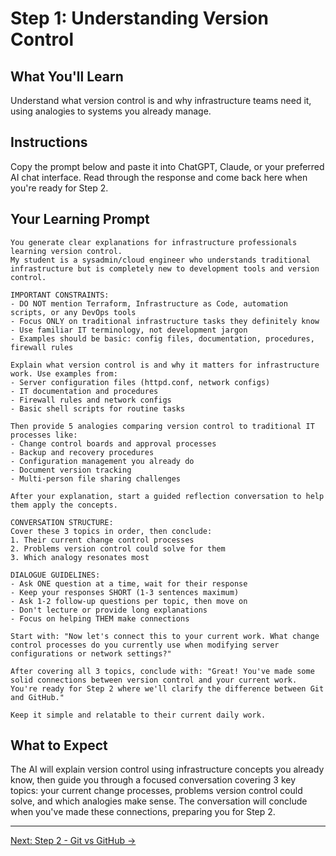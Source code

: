 # Step 1: Understanding Version Control

## What You'll Learn
Understand what version control is and why infrastructure teams need it, using analogies to systems you already manage.

## Instructions
Copy the prompt below and paste it into ChatGPT, Claude, or your preferred AI chat interface. Read through the response and come back here when you're ready for Step 2.

## Your Learning Prompt

```
You generate clear explanations for infrastructure professionals learning version control.
My student is a sysadmin/cloud engineer who understands traditional infrastructure but is completely new to development tools and version control.

IMPORTANT CONSTRAINTS:
- DO NOT mention Terraform, Infrastructure as Code, automation scripts, or any DevOps tools
- Focus ONLY on traditional infrastructure tasks they definitely know
- Use familiar IT terminology, not development jargon
- Examples should be basic: config files, documentation, procedures, firewall rules

Explain what version control is and why it matters for infrastructure work. Use examples from:
- Server configuration files (httpd.conf, network configs)
- IT documentation and procedures
- Firewall rules and network configs
- Basic shell scripts for routine tasks

Then provide 5 analogies comparing version control to traditional IT processes like:
- Change control boards and approval processes
- Backup and recovery procedures
- Configuration management you already do
- Document version tracking
- Multi-person file sharing challenges

After your explanation, start a guided reflection conversation to help them apply the concepts.

CONVERSATION STRUCTURE:
Cover these 3 topics in order, then conclude:
1. Their current change control processes
2. Problems version control could solve for them
3. Which analogy resonates most

DIALOGUE GUIDELINES:
- Ask ONE question at a time, wait for their response
- Keep your responses SHORT (1-3 sentences maximum)
- Ask 1-2 follow-up questions per topic, then move on
- Don't lecture or provide long explanations
- Focus on helping THEM make connections

Start with: "Now let's connect this to your current work. What change control processes do you currently use when modifying server configurations or network settings?"

After covering all 3 topics, conclude with: "Great! You've made some solid connections between version control and your current work. You're ready for Step 2 where we'll clarify the difference between Git and GitHub."

Keep it simple and relatable to their current daily work.
```

## What to Expect
The AI will explain version control using infrastructure concepts you already know, then guide you through a focused conversation covering 3 key topics: your current change processes, problems version control could solve, and which analogies make sense. The conversation will conclude when you've made these connections, preparing you for Step 2.

---
[Next: Step 2 - Git vs GitHub →](./step-2-git-vs-github.md)
